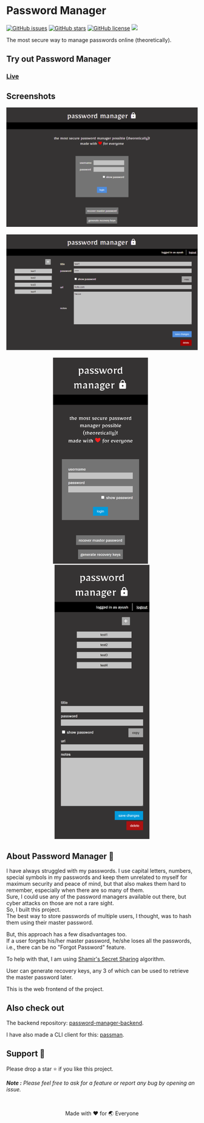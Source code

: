 # Password Manager

<a href="https://github.com/AyushRawal/password-manager/issues"><img alt="GitHub issues" src="https://img.shields.io/github/issues/AyushRawal/password-manager?style=flat-square"></a> <a href="https://github.com/AyushRawal/password-manager/stargazers"><img alt="GitHub stars" src="https://img.shields.io/github/stars/AyushRawal/password-manager?style=flat-square"></a> <a href="https://github.com/AyushRawal/password-manager/blob/main/LICENSE"><img alt="GitHub license" src="https://img.shields.io/github/license/AyushRawal/password-manager?style=flat-square"></a> <a href="http://makeapullrequest.com"><img src="https://img.shields.io/badge/PRs-Welcome-green?style=flat-square"></a>

The most secure way to manage passwords online (theoretically).

## Try out Password Manager

### [Live](https://ayushrawal.github.io/password-manager)

## Screenshots

<p align="center">
<img src="./screenshots/1.png"><br/><br/>
<img src="./screenshots/2.png"><br/><br/>
<img src="./screenshots/3.png" style="width: 250px;">&nbsp;&nbsp;
<img src="./screenshots/4.png" style="width: 250px;">
</p>

## About Password Manager 📖

I have always struggled with my passwords. I use capital letters, numbers, special symbols in my passwords and keep them unrelated to myself for maximum security and peace of mind, but that also makes them hard to remember, especially when there are so many of them.<br>
Sure, I could use any of the password managers available out there, but cyber attacks on those are not a rare sight.<br>
So, I built this project.<br>
The best way to store passwords of multiple users, I thought, was to hash them using their master password.

But, this approach has a few disadvantages too.<br>
If a user forgets his/her master password, he/she loses all the passwords, i.e., there can be no "Forgot Password" feature.

To help with that, I am using [Shamir's Secret Sharing](https://en.wikipedia.org/wiki/Secret_sharing#Shamir's_scheme) algorithm.

User can generate recovery keys, any 3 of which can be used to retrieve the master password later.

This is the web frontend of the project.

## Also check out

The backend repository: [password-manager-backend](https://github.com/AyushRawal/password-manager-backend).

I have also made a CLI client for this: [passman](https://github.com/AyushRawal/password-manager-cli).

## Support 🙏

Please drop a star ⭐ if you like this project.

_**Note :** Please feel free to ask for a feature or report any bug by opening an issue._

<br/><p align=center>Made with ❤️ for 🌏 Everyone</p>
